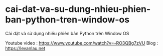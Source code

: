 # cai-dat-va-su-dung-nhieu-phien-ban-python-tren-window-os
Cài đặt và sử dụng nhiều phiên bản Python trên Window OS

Youtube video : https://www.youtube.com/watch?v=-RO3QBg7zVU
Blog : https://levanlau.net
